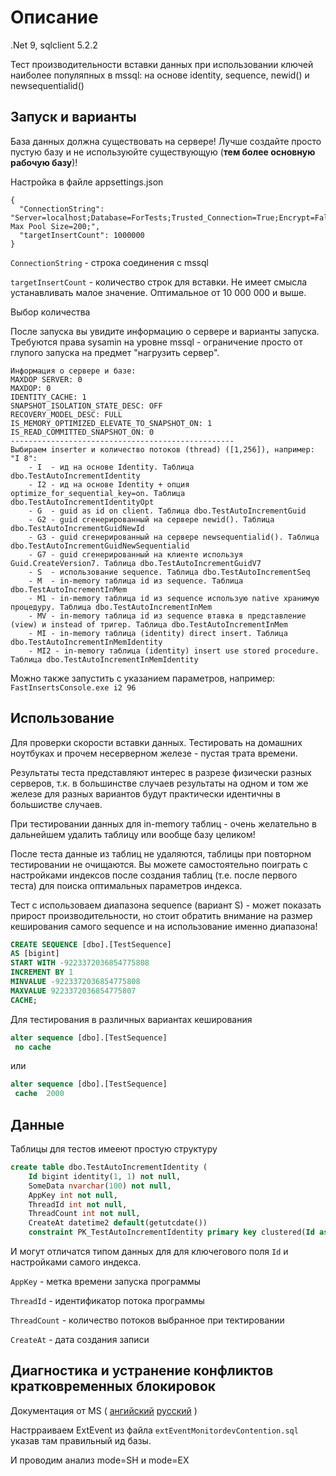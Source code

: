 ﻿# Описание

.Net 9, sqlclient 5.2.2

Тест производительности вставки данных при использовании 
ключей наиболее популяпных в mssql: на основе identity, sequence, newid() и newsequentialid()  

## Запуск и варианты

База данных должна существовать на сервере! Лучше создайте просто пустую базу и не используюйте существующую (**тем более основную рабочую базу**)!

Настройка в файле appsettings.json

```
{
  "ConnectionString": "Server=localhost;Database=ForTests;Trusted_Connection=True;Encrypt=False;TrustServerCertificate=True; Max Pool Size=200;",
  "targetInsertCount": 1000000
}
```

`ConnectionString` - строка соединения с mssql

`targetInsertCount` - количество строк для вставки. Не имеет смысла устанавливать малое значение. Оптимальное от 10 000 000 и выше.

Выбор количества 

После запуска вы увидите информацию о сервере и варианты запуска.
Требуются права sysamin на уровне mssql - ограничение просто от 
глупого запуска на предмет "нагрузить сервер".

```
Информация о сервере и базе:
MAXDOP SERVER: 0
MAXDOP: 0
IDENTITY_CACHE: 1
SNAPSHOT_ISOLATION_STATE_DESC: OFF
RECOVERY_MODEL_DESC: FULL
IS_MEMORY_OPTIMIZED_ELEVATE_TO_SNAPSHOT_ON: 1
IS_READ_COMMITTED_SNAPSHOT_ON: 0
--------------------------------------------------
Выбираем inserter и количество потоков (thread) ([1,256]), например: "I 8":
    - I  - ид на основе Identity. Таблица dbo.TestAutoIncrementIdentity
    - I2 - ид на основе Identity + опция optimize_for_sequential_key=on. Таблица dbo.TestAutoIncrementIdentityOpt
    - G  - guid as id on client. Таблица dbo.TestAutoIncrementGuid
    - G2 - guid сгенерированный на сервере newid(). Таблица dbo.TestAutoIncrementGuidNewId
    - G3 - guid сгенерированный на сервере newsequentialid(). Таблица dbo.TestAutoIncrementGuidNewSequentialid
    - G7 - guid сгенерированный на клиенте используя Guid.CreateVersion7. Таблица dbo.TestAutoIncrementGuidV7
    - S  - использование sequence. Таблица dbo.TestAutoIncrementSeq
    - M  - in-memory таблица id из sequence. Таблица dbo.TestAutoIncrementInMem
    - M1 - in-memory таблица id из sequence использую native хранимую процедуру. Таблица dbo.TestAutoIncrementInMem
    - MV - in-memory таблица id из sequence втавка в представление (view) и instead of тригер. Таблица dbo.TestAutoIncrementInMem
    - MI - in-memory таблица (identity) direct insert. Таблица dbo.TestAutoIncrementInMemIdentity
    - MI2 - in-memory таблица (identity) insert use stored procedure. Таблица dbo.TestAutoIncrementInMemIdentity
```

Можно также запустить с указанием параметров, например: `FastInsertsConsole.exe i2 96`

## Использование

Для проверки скорости вставки данных. Тестировать на домашних ноутбуках и прочем несерверном железе - пустая трата времени. 

Результаты теста представляют интерес в разрезе физически разных серверов, т.к. в большинстве случаев результаты на одном и том же железе 
для разных вариантов будут практически идентичны в большистве случаев.

При тестировании данных для in-memory таблиц - очень желательно в дальнейшем удалить таблицу или вообще базу целиком! 

После теста данные из таблиц не удаляются, таблицы при повторном тестировании не очищаются.
Вы можете самостоятельно поиграть с настройками индексов после создания таблиц (т.е. после первого теста) для 
поиска оптимальных параметров индекса.

Тест c использоваем диапазона sequence (вариант S) - может показать прирост производительности, но 
стоит обратить внимание на размер кеширования самого sequence и на использование именно диапазона!

```sql
CREATE SEQUENCE [dbo].[TestSequence] 
AS [bigint]
START WITH -9223372036854775808
INCREMENT BY 1
MINVALUE -9223372036854775808
MAXVALUE 9223372036854775807
CACHE;
```

Для тестирования в различных вариантах кеширования

```sql
alter sequence [dbo].[TestSequence]
 no cache 
```

или

```sql
alter sequence [dbo].[TestSequence]
 cache  2000 
```

## Данные

Таблицы для тестов имееют простую структуру

``` sql
create table dbo.TestAutoIncrementIdentity (
    Id bigint identity(1, 1) not null,
    SomeData nvarchar(100) not null,
    AppKey int not null,
    ThreadId int not null,
    ThreadCount int not null,
    CreateAt datetime2 default(getutcdate())
    constraint PK_TestAutoIncrementIdentity primary key clustered(Id asc));
```

И могут отличатся типом данных для для ключегового поля `Id` и настройками самого индекса.

`AppKey` - метка времени запуска программы

`ThreadId` - идентификатор потока программы

`ThreadCount` - количество потоков выбранное при тектировании

`CreateAt` - дата создания записи

## Диагностика и устранение конфликтов кратковременных блокировок

Документация от MS (
[ангийский]([https://learn.microsoft.com/ru-ru/sql/relational-databases/diagnose-resolve-latch-contention?view=sql-server-ver16)
[русский](https://learn.microsoft.com/en-us/sql/relational-databases/diagnose-resolve-latch-contention?view=sql-server-ver16)
)

Настрраиваем ExtEvent из файла `extEventMonitordevContention.sql` указав там правильный ид базы.

И проводим анализ mode=SH и mode=EX
